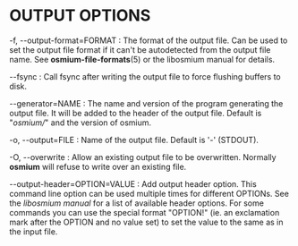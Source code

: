 
# OUTPUT OPTIONS

-f, \--output-format=FORMAT
:   The format of the output file. Can be used to set the output file format
    if it can't be autodetected from the output file name.
    See **osmium-file-formats**(5) or the libosmium manual for details.

\--fsync
:   Call fsync after writing the output file to force flushing buffers to disk.

\--generator=NAME
:   The name and version of the program generating the output file. It will be
    added to the header of the output file. Default is "*osmium/*" and the
    version of osmium.

-o, \--output=FILE
:   Name of the output file. Default is '-' (STDOUT).

-O, \--overwrite
:   Allow an existing output file to be overwritten. Normally **osmium** will
    refuse to write over an existing file.

\--output-header=OPTION=VALUE
:   Add output header option. This command line option can be used multiple
    times for different OPTIONs. See the *libosmium manual* for a list of
    available header options. For some commands you can use the special format
    "OPTION!" (ie. an exclamation mark after the OPTION and no value set) to
    set the value to the same as in the input file.
